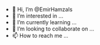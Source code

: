 - 👋 Hi, I’m @EmirHamzaIs
- 👀 I’m interested in ...
- 🌱 I’m currently learning ...
- 💞️ I’m looking to collaborate on ...
- 📫 How to reach me ...

<!---
EmirHamzaIs/EmirHamzaIs is a ✨ special ✨ repository because its `README.md` (this file) appears on your GitHub profile.
You can click the Preview link to take a look at your changes.
--->

